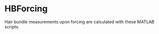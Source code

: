 HBForcing
=========
Hair bundle measurements upon forcing are calculated with these MATLAB scripts.
